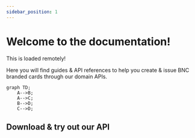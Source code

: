 ```yaml
---
sidebar_position: 1
---
```


# Welcome to the documentation!

This is loaded remotely!

Here you will find guides & API references to help you create & issue BNC branded cards through our domain APIs.

```mermaid
graph TD;
    A-->B;
    A-->C;
    B-->D;
    C-->D;
```

## Download & try out our API